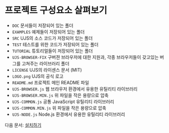 # 프로젝트 구성요소 살펴보기

* `DOC` 문서들이 저장되어 있는 폴더
* `EXAMPLES` 예제들이 저장되어 있는 폴더
* `SRC` UJS의 소스 코드가 저장되어 있는 폴더
* `TEST` 테스트를 위한 코드가 저장되어 있는 폴더
* `TUTORIAL` 튜토리얼들이 저장되어 있는 폴더
* `UJS-BROWSER-FIX` 구버젼 브라우저에 대한 지원과, 각종 브라우저들이 갖고있는 버그를 고쳐주는 라이브러리 폴더
* `LICENSE` UJS의 라이센스 문서 (MIT)
* `LOGO.png` UJS의 공식 로고
* `README.md` 프로젝트 메인 README 파일
* `UJS-BROWSER.js` 웹 브라우저 환경에서 유용한 유틸리티 라이브러리
* `UJS-BROWSER.MIN.js` 위 파일을 작은 용량으로 압축
* `UJS-COMMON.js` 공통 JavaScript 유틸리티 라이브러리
* `UJS-COMMON.MIN.js` 위 파일을 작은 용량으로 압축
* `UJS-NODE.js` Node.js 환경에서 유용한 유틸리티 라이브러리

다음 문서: [설치하기](INSTALL.md)